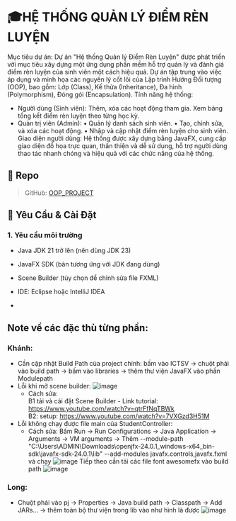 # 🎓HỆ THỐNG QUẢN LÝ ĐIỂM RÈN LUYỆN 
Mục tiêu dự án:
Dự án "Hệ thống Quản lý Điểm Rèn Luyện" được phát triển với mục tiêu xây dựng một ứng dụng phần mềm hỗ trợ quản lý và đánh giá điểm rèn luyện của sinh viên một cách hiệu quả. Dự án tập trung vào việc áp dụng và minh họa các nguyên lý cốt lõi của Lập trình Hướng Đối tượng (OOP), bao gồm: Lớp (Class), Kế thừa (Inheritance), Đa hình (Polymorphism), Đóng gói (Encapsulation).
Tính năng hệ thống:
- Người dùng (Sinh viên):
Thêm, xóa các hoạt động tham gia.
Xem bảng tổng kết điểm rèn luyện theo từng học kỳ.
- Quản trị viên (Admin):
• Quản lý danh sách sinh viên.
• Tạo, chỉnh sửa, và xóa các hoạt động.
• Nhập và cập nhật điểm rèn luyện cho sinh viên.
Giao diện người dùng:
Hệ thống được xây dựng bằng JavaFX, cung cấp giao diện đồ họa trực quan, thân thiện và dễ sử dụng, hỗ trợ người dùng thao tác nhanh chóng và hiệu quả với các chức năng của hệ thống.
## 📁 Repo
> GitHub: [OOP_PROJECT](https://github.com/Nguyenthanhduy16/OOP_PROJECT.git)
## 🔧 Yêu Cầu & Cài Đặt
### 1. Yêu cầu môi trường
- Java JDK 21 trở lên (nên dùng JDK 23)
- JavaFX SDK (bản tương ứng với JDK đang dùng)
- Scene Builder (tùy chọn để chỉnh sửa file FXML)
- IDE: Eclipse hoặc IntelliJ IDEA

- 
## Note về các đặc thù từng phần:
### Khánh:
- Cần cập nhật Build Path của project chính: bấm vào ICTSV -> chuột phải vào build path -> bấm vào libraries -> thêm thư viện JavaFX vào phần Modulepath
- Lỗi khi mở scene builder: ![image](https://github.com/user-attachments/assets/bc144e31-8218-4d3f-b3df-79c0ca541a44)
  - Cách sửa:  
  B1 tải và cài đặt Scene Builder - Link tutorial: https://www.youtube.com/watch?v=qtrFfNqTBWk  
  B2: setup: https://www.youtube.com/watch?v=7VXGzd3H51M
- Lỗi không chạy được file main của StudentController:
  - Cách sửa: Bấm Run -> Run Configurations -> Java Application -> Arguments -> VM arguments -> Thêm --module-path "C:\Users\ADMIN\Downloads\openjfx-24.0.1_windows-x64_bin-sdk\javafx-sdk-24.0.1\lib" --add-modules javafx.controls,javafx.fxml và chạy
  ![image](https://github.com/user-attachments/assets/70582ecf-507a-4c2d-8b89-39e0acd9f14c)
  Tiếp theo cần tải các file font awesomefx vào build path ![image](https://github.com/user-attachments/assets/ad7fd3f5-c0b7-4603-a3d7-0aaa49ccc124)



### Long:
- Chuột phải vào pj -> Properties -> Java build path -> Classpath -> Add JARs... -> thêm toàn bộ thư viện trong lib vào như hình là được
  ![image](https://github.com/user-attachments/assets/51e3f0d8-7286-4743-a6c9-6c5e43a1027e)

  

